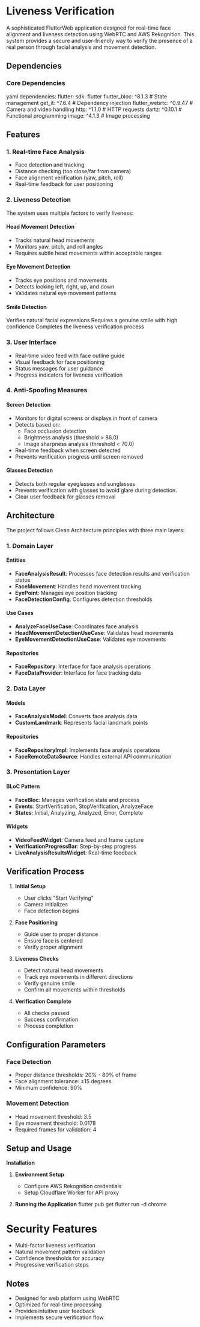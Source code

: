 # Liveness Verification 

A sophisticated FlutterWeb application designed for real-time face alignment and liveness detection using WebRTC 
and AWS Rekognition. This system provides a secure and user-friendly way to verify the presence of a real person through facial analysis and movement detection.
## Dependencies
### Core Dependencies
yaml
dependencies:
flutter:
sdk: flutter
flutter_bloc: ^8.1.3 # State management
get_it: ^7.6.4 # Dependency injection
flutter_webrtc: ^0.9.47 # Camera and video handling
http: ^1.1.0 # HTTP requests
dartz: ^0.10.1 # Functional programming
image: ^4.1.3 # Image processing


## Features

### 1. Real-time Face Analysis
- Face detection and tracking
- Distance checking (too close/far from camera)
- Face alignment verification (yaw, pitch, roll)
- Real-time feedback for user positioning

### 2. Liveness Detection
The system uses multiple factors to verify liveness:

#### Head Movement Detection
- Tracks natural head movements
- Monitors yaw, pitch, and roll angles
- Requires subtle head movements within acceptable ranges

#### Eye Movement Detection
- Tracks eye positions and movements
- Detects looking left, right, up, and down
- Validates natural eye movement patterns

#### Smile Detection
 Verifies natural facial expressions
 Requires a genuine smile with high confidence
 Completes the liveness verification process

### 3. User Interface
- Real-time video feed with face outline guide
- Visual feedback for face positioning
- Status messages for user guidance
- Progress indicators for liveness verification


### 4. Anti-Spoofing Measures
#### Screen Detection
- Monitors for digital screens or displays in front of camera
- Detects based on:
   - Face occlusion detection
   - Brightness analysis (threshold > 86.0)
   - Image sharpness analysis (threshold < 70.0)
- Real-time feedback when screen detected
- Prevents verification progress until screen removed

#### Glasses Detection
- Detects both regular eyeglasses and sunglasses
- Prevents verification with glasses to avoid glare during detection.
- Clear user feedback for glasses removal

## Architecture

The project follows Clean Architecture principles with three main layers:

### 1. Domain Layer

#### Entities
- **FaceAnalysisResult**: Processes face detection results and verification status
- **FaceMovement**: Handles head movement tracking
- **EyePoint**: Manages eye position tracking
- **FaceDetectionConfig**: Configures detection thresholds

#### Use Cases
- **AnalyzeFaceUseCase**: Coordinates face analysis
- **HeadMovementDetectionUseCase**: Validates head movements
- **EyeMovementDetectionUseCase**: Validates eye movements

#### Repositories
- **FaceRepository**: Interface for face analysis operations
- **FaceDataProvider**: Interface for face tracking data

### 2. Data Layer

#### Models
- **FaceAnalysisModel**: Converts face analysis data
- **CustomLandmark**: Represents facial landmark points

#### Repositories
- **FaceRepositoryImpl**: Implements face analysis operations
- **FaceRemoteDataSource**: Handles external API communication

### 3. Presentation Layer

#### BLoC Pattern
- **FaceBloc**: Manages verification state and process
- **Events**: StartVerification, StopVerification, AnalyzeFace
- **States**: Initial, Analyzing, Analyzed, Error, Complete

#### Widgets
- **VideoFeedWidget**: Camera feed and frame capture
- **VerificationProgressBar**: Step-by-step progress
- **LiveAnalysisResultsWidget**: Real-time feedback

## Verification Process

1. **Initial Setup**
   - User clicks "Start Verifying"
   - Camera initializes
   - Face detection begins

2. **Face Positioning**
   - Guide user to proper distance
   - Ensure face is centered
   - Verify proper alignment

3. **Liveness Checks**
   - Detect natural head movements
   - Track eye movements in different directions
   - Verify genuine smile
   - Confirm all movements within thresholds

4. **Verification Complete**
   - All checks passed
   - Success confirmation
   - Process completion

## Configuration Parameters

### Face Detection
- Proper distance thresholds: 20% - 80% of frame
- Face alignment tolerance: ±15 degrees
- Minimum confidence: 90%

### Movement Detection
- Head movement threshold: 3.5
- Eye movement threshold: 0.0178
- Required frames for validation: 4


## Setup and Usage
 **Installation**

1. **Environment Setup**
   - Configure AWS Rekognition credentials
   - Setup Cloudflare Worker for API proxy

2. **Running the Application**
   flutter pub get
   flutter run -d chrome
   


# Security Features

- Multi-factor liveness verification
- Natural movement pattern validation
- Confidence thresholds for accuracy
- Progressive verification steps

## Notes

- Designed for web platform using WebRTC
- Optimized for real-time processing
- Provides intuitive user feedback
- Implements secure verification flow